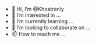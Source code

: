 - 👋 Hi, I’m @Khoatranly
- 👀 I’m interested in ...
- 🌱 I’m currently learning ...
- 💞️ I’m looking to collaborate on ...
- 📫 How to reach me ...

<!---
Khoatranly/Khoatranly is a ✨ special ✨ repository because its `README.md` (this file) appears on your GitHub profile.
You can click the Preview link to take a look at your changes.
--->
